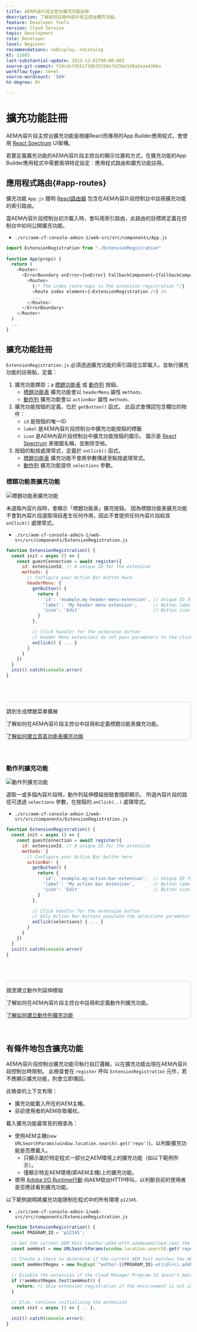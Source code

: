 ```yaml
---
title: AEM內容片段主控台擴充功能註冊
description: 了解如何註冊內容片段主控台擴充功能。
feature: Developer Tools
version: Cloud Service
topic: Development
role: Developer
level: Beginner
recommendations: noDisplay, noCatalog
kt: 11603
last-substantial-update: 2022-12-01T00:00:00Z
source-git-commit: f19cdc7d551f20b35550e7d25bd168a2eaa43b6a
workflow-type: tm+mt
source-wordcount: '569'
ht-degree: 0%

---
```



# 擴充功能註冊

AEM內容片段主控台擴充功能是根據React而專用的App Builder應用程式，會使用 [React Spectrum](https://react-spectrum.adobe.com/react-spectrum/) UI架構。

若要定義擴充功能的AEM內容片段主控台的顯示位置和方式，在擴充功能的App Builder應用程式中需要兩項特定設定：應用程式路由和擴充功能註冊。

## 應用程式路由{#app-routes}

擴充功能 `App.js` 聲明 [React路由器](https://reactrouter.com/en/main) 包含在AEM內容片段控制台中註冊擴充功能的索引路由。

當AEM內容片段控制台初次載入時，會叫用索引路由，此路由的目標將定義在控制台中如何公開擴充功能。

+ `./src/aem-cf-console-admin-1/web-src/src/components/App.js`

```javascript
import ExtensionRegistration from "./ExtensionRegistration"
...            
function App(props) {
  return (
    <Router>
      <ErrorBoundary onError={onError} FallbackComponent={fallbackComponent}>
        <Routes>
          {/* The index route maps to the extension registration */}
          <Route index element={<ExtensionRegistration />} />
          ...                                   
        </Routes>
      </ErrorBoundary>
    </Router>
  )
  ...
}
```

## 擴充功能註冊

`ExtensionRegistration.js` 必須透過擴充功能的索引路徑立即載入，並執行擴充功能的註冊點，定義：

1. 擴充功能類型；a [標題功能表](./header-menu.md) 或 [動作列](./action-bar.md) 按鈕。
   + [標題功能表](./header-menu.md#extension-registration) 擴充功能會以 `headerMenu` 屬性 `methods`.
   + [動作列](./action-bar.md#extension-registration) 擴充功能會以 `actionBar` 屬性 `methods`.
1. 擴充功能按鈕的定義，位於 `getButton()` 函式。 此函式會傳回包含欄位的物件：
   + `id` 是按鈕的唯一ID
   + `label` 是AEM內容片段控制台中擴充功能按鈕的標籤
   + `icon` 是AEM內容片段控制台中擴充功能按鈕的圖示。 圖示是 [React Spectrum](https://spectrum.adobe.com/page/icons/) 表徵圖名稱，並刪除空格。
1. 按鈕的點按處理常式，定義於 `onClick()` 函式。
   + [標題功能表](./header-menu.md#extension-registration) 擴充功能不會將參數傳遞至點按處理常式。
   + [動作列](./action-bar.md#extension-registration) 擴充功能提供 `selections` 參數。

### 標題功能表擴充功能

![標題功能表擴充功能](./assets/extension-registration/header-menu.png)

未選取內容片段時，會顯示「標題功能表」擴充按鈕。 因為標題功能表擴充功能不會對內容片段選取項目產生任何作用，因此不會提供任何內容片段給其 `onClick()` 處理常式。

+ `./src/aem-cf-console-admin-1/web-src/src/components/ExtensionRegistration.js`

```javascript
function ExtensionRegistration() {
  const init = async () => {
    const guestConnection = await register({
      id: extensionId, // A unique ID for the extension
      methods: {
        // Configure your Action Bar button here
        headerMenu: {
          getButton() {
            return {
              'id': 'example.my-header-menu-extension', // Unique ID for the button
              'label': 'My header menu extension',      // Button label 
              'icon': 'Edit'                            // Button icon from https://spectrum.adobe.com/page/icons/
            }
          },

          // Click handler for the extension button
          // Header Menu extensions do not pass parameters to the click handler
          onClick() { ... }
        }
      }
    })
  }
  init().catch(console.error)
}
```

<div class="column is-8-desktop is-full-mobile is-half-tablet" style="
    border: solid 1px #ccc;
    border-radius: 10px;
    margin: 4rem auto;
">
  <div class="is-flex is-padded-small is-padded-big-mobile">
    <div>
      <p class="has-text-weight-bold is-size-36 is-size-27-touch is-margin-bottom-big has-text-blackest">跳到生成標題菜單擴展</p>
      <p class="has-text-blackest">了解如何在AEM內容片段主控台中註冊和定義標題功能表擴充功能。</p>
      <div class="has-align-start is-margin-top-big">
        <a href="./header-menu.md" target="_blank" class="spectrum-Button spectrum-Button--outline spectrum-Button--primary spectrum-Button--sizeM">
          <span class="spectrum-Button-label has-no-wrap has-text-weight-bold" title="了解如何建立頁首功能表擴充功能">了解如何建立頁首功能表擴充功能</span>
        </a>
      </div>
    </div>
  </div>
</div>

### 動作列擴充功能

![動作列擴充功能](./assets/extension-registration/action-bar.png)

選取一或多個內容片段時，動作列延伸模組按鈕會隨即顯示。 所選內容片段的路徑可透過 `selections` 參數，在按鈕的 `onClick(..)` 處理常式。

+ `./src/aem-cf-console-admin-1/web-src/src/components/ExtensionRegistration.js`

```javascript
function ExtensionRegistration() {
  const init = async () => {
    const guestConnection = await register({
      id: extensionId, // A unique ID for the extension
      methods: {
        // Configure your Action Bar button here
        actionBar: {
          getButton() {
            return {
              'id': 'example.my-action-bar-extension',  // Unique ID for the button
              'label': 'My action bar extension',       // Button label 
              'icon': 'Edit'                            // Button icon from https://spectrum.adobe.com/page/icons/
            }
          },

          // Click handler for the extension button
          // Only Action Bar buttons populate the selections parameter
          onClick(selections) { ... }
        }
      }
    })
  }
  init().catch(console.error)
}
```

<div class="column is-8-desktop is-full-mobile is-half-tablet" style="
    border: solid 1px #ccc;
    border-radius: 10px;
    margin: 4rem auto;
">
  <div class="is-flex is-padded-small is-padded-big-mobile">
    <div>
      <p class="has-text-weight-bold is-size-36 is-size-27-touch is-margin-bottom-big has-text-blackest">跳至建立動作列延伸模組</p>
      <p class="has-text-blackest">了解如何在AEM內容片段主控台中註冊和定義動作列擴充功能。</p>
      <div class="has-align-start is-margin-top-big">
        <a href="./action-bar.md" target="_blank" class="spectrum-Button spectrum-Button--outline spectrum-Button--primary spectrum-Button--sizeM">
          <span class="spectrum-Button-label has-no-wrap has-text-weight-bold" title="了解如何建立動作列擴充功能">了解如何建立動作列擴充功能</span>
        </a>
      </div>
    </div>
  </div>
</div>

## 有條件地包含擴充功能

AEM內容片段控制台擴充功能可執行自訂邏輯，以在擴充功能出現在AEM內容片段控制台時限制。 此檢查會在 `register` 呼叫 `ExtensionRegistration` 元件，若不應顯示擴充功能，則會立即傳回。

此檢查的上下文有限：

+ 擴充功能載入所在的AEM主機。
+ 目前使用者的AEM存取權杖。

載入擴充功能最常見的檢查為：

+ 使用AEM主機(`new URLSearchParams(window.location.search).get('repo')`)，以判斷擴充功能是否應載入。
   + 只顯示屬於特定程式一部分之AEM環境上的擴充功能（如以下範例所示）。
   + 僅顯示特定AEM環境(即AEM主機)上的擴充功能。
+ 使用 [Adobe I/O Runtime行動](./runtime-action.md) 向AEM發出HTTP呼叫，以判斷目前的使用者是否應該看到擴充功能。

以下範例說明將擴充功能限制在程式中的所有環境 `p12345`.

+ `./src/aem-cf-console-admin-1/web-src/src/components/ExtensionRegistration.js`

```javascript
function ExtensionRegistration() {
  const PROGRAM_ID = 'p12345';

  // Get the current AEM Host (author-pXXX-eYYY.adobeaemcloud.com) the extension is loading on
  const aemHost = new URLSearchParams(window.location.search).get('repo');

  // Create a check to determine if the current AEM host matches the AEM program that uses this extension 
  const aemHostRegex = new RegExp(`^author-${PROGRAM_ID}-e[\\d]+\\.adobeaemcloud\\.com$`)

  // Disable the extension if the Cloud Manager Program Id doesn't match the regex.
  if (!aemHostRegex.test(aemHost)) {
    return; // Skip extension registration if the environment is not in program p12345.
  }

  // Else, continue initializing the extension
  const init = async () => { .. };
  
  init().catch(console.error);
}
```
